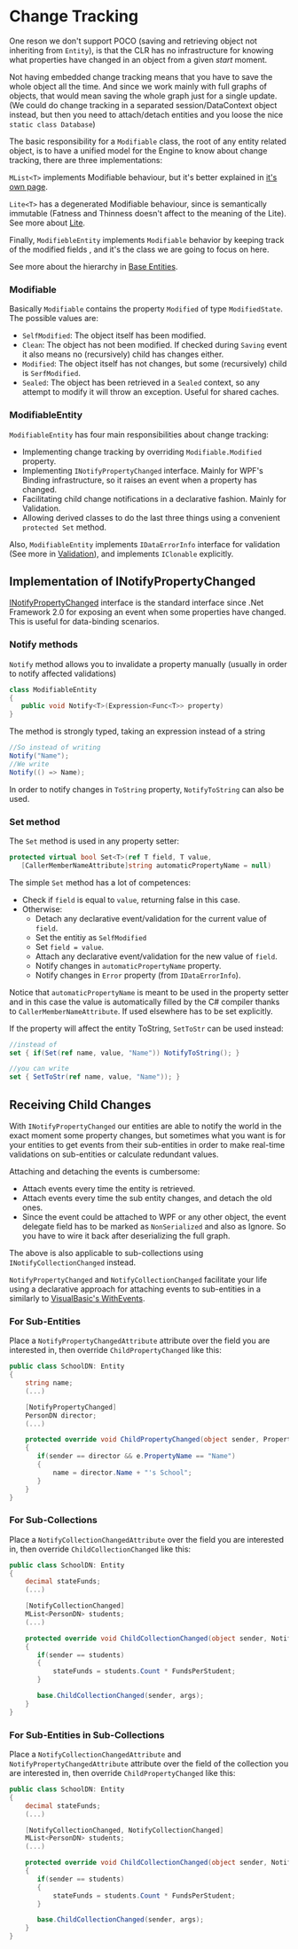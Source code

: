 # Change Tracking

One reson we don't support POCO (saving and retrieving object not inheriting from `Entity`), is that the CLR has no infrastructure for knowing what properties have changed in an object from a given *start* moment. 

Not having embedded change tracking means that you have to save the whole object all the time. And since we work mainly with full graphs of objects, that would mean saving the whole graph just for a single update. (We could do change tracking in a separated session/DataContext object instead, but then you need to attach/detach entities and you loose the nice `static class Database`)

The basic responsibility for a `Modifiable` class, the root of any entity related object, is to have a unified model for the Engine to know about change tracking, there are three implementations: 

`MList<T>` implements Modifiable behaviour, but it's better explained in [it's own page](MList.md). 

`Lite<T>` has a degenerated Modifiable behaviour, since is semantically immutable (Fatness and Thinness doesn't affect to the meaning of the Lite). See more about [Lite](Lite.md).

Finally, `ModifiebleEntity` implements `Modifiable` behavior by keeping track of the modified fields , and it's the class we are going to focus on here. 

See more about the hierarchy in [Base Entities](BaseEntities.md). 

### Modifiable 

Basically `Modifiable` contains the property `Modified` of type `ModifiedState`. The possible values are: 

* `SelfModified`: The object itself has been modified.
* `Clean`: The object has not been modified. If checked during `Saving` event it also means no (recursively) child has changes either.
* `Modified`: The object itself has not changes, but some (recursively) child is `SerfModified`. 
* `Sealed`: The object has been retrieved in a `Sealed` context, so any attempt to modify it will throw an exception. Useful for shared caches. 


### ModifiableEntity 

`ModifiableEntity` has four main responsibilities about change tracking: 

* Implementing change tracking by overriding `Modifiable.Modified` property.
* Implementing `INotifyPropertyChanged` interface. Mainly for WPF's Binding infrastructure, so it raises an event when a property has changed.
* Facilitating child change notifications in a declarative fashion. Mainly for Validation.
* Allowing derived classes to do the last three things using a convenient `protected Set` method.

Also, `ModifiableEntity` implements `IDataErrorInfo` interface for validation (See more in [Validation](Validation.md)), and implements `IClonable` explicitly. 


## Implementation of INotifyPropertyChanged

[INotifyPropertyChanged](http://msdn.microsoft.com/en-us/library/system.componentmodel.inotifypropertychanged.aspx) interface is the standard interface since .Net Framework 2.0 for exposing an event when some properties have changed. This is useful for data-binding scenarios. 

### Notify methods

`Notify` method allows you to invalidate a property manually (usually in order to notify affected validations) 

```C#
class ModifiableEntity
{
   public void Notify<T>(Expression<Func<T>> property)
}
```

The method is strongly typed, taking an expression instead of a string

```C#
//So instead of writing
Notify("Name");
//We write
Notify(() => Name);
```

In order to notify changes in `ToString` property, `NotifyToString` can also be used. 

### Set method

The `Set` method is used in any property setter: 

```C#
protected virtual bool Set<T>(ref T field, T value, 
   [CallerMemberNameAttribute]string automaticPropertyName = null)
```

The simple `Set` method has a lot of competences: 

* Check if `field` is equal to `value`, returning false in this case.
* Otherwise:  
  * Detach any declarative event/validation for the current value of `field`. 
  * Set the entitiy as `SelfModified`
  * Set `field = value`.
  * Attach any declarative event/validation for the new value of `field`. 
  * Notify changes in `automaticPropertyName` property. 
  * Notify changes in `Error` property (from `IDataErrorInfo`). 

Notice that `automaticPropertyName` is meant to be used in the property setter and in this case the value is automatically filled by the C# compiler thanks to `CallerMemberNameAttribute`. If used elsewhere has to be set explicitly. 

If the property will affect the entity ToString, `SetToStr` can be used instead:

```C#
//instead of
set { if(Set(ref name, value, "Name")) NotifyToString(); }

//you can write
set { SetToStr(ref name, value, "Name")); }
``` 

## Receiving Child Changes

With `INotifyPropertyChanged` our entities are able to notify the world in the exact moment some property changes, but sometimes what you want is for your entities to get events from their sub-entities in order to make real-time validations on sub-entities or calculate redundant values. 

Attaching and detaching the events is cumbersome:
* Attach events every time the entity is retrieved.
* Attach events every time the sub entity changes, and detach the old ones.
* Since the event could be attached to WPF or any other object, the event delegate field has to be marked as `NonSerialized` and also as Ignore. So you have to wire it back after deserializing the full graph.

The above is also applicable to sub-collections using `INotifyCollectionChanged` instead. 

`NotifyPropertyChanged` and `NotifyCollectionChanged` facilitate your life using a declarative approach for attaching events to sub-entities in a similarly to [VisualBasic's WithEvents](http://msdn.microsoft.com/en-us/library/stf7ebaz.aspx). 

### For Sub-Entities

Place a `NotifyPropertyChangedAttribute` attribute over the field you are interested in, then override `ChildPropertyChanged` like this: 

```C#
public class SchoolDN: Entity
{
    string name; 
    (...)

    [NotifyPropertyChanged]
    PersonDN director; 
    (...)

    protected override void ChildPropertyChanged(object sender, PropertyChangedEventArgs e)
    {
       if(sender == director && e.PropertyName == "Name")
       {
           name = director.Name + "'s School";
       }
    }
}
```

### For Sub-Collections

Place a `NotifyCollectionChangedAttribute` over the field you are interested in, then override `ChildCollectionChanged` like this: 

```C#
public class SchoolDN: Entity
{
    decimal stateFunds; 
    (...)

    [NotifyCollectionChanged]
    MList<PersonDN> students; 
    (...)

    protected override void ChildCollectionChanged(object sender, NotifyCollectionChangedEventArgs args)
    {
       if(sender == students)
       {
           stateFunds = students.Count * FundsPerStudent; 
       }

       base.ChildCollectionChanged(sender, args);
    }
}
```

### For Sub-Entities in Sub-Collections

Place a `NotifyCollectionChangedAttribute` and `NotifyPropertyChangedAttribute` attribute over the field of the collection you are interested in, then override `ChildPropertyChanged` like this: 

```C#
public class SchoolDN: Entity
{
    decimal stateFunds; 
    (...)

    [NotifyCollectionChanged, NotifyCollectionChanged]
    MList<PersonDN> students; 
    (...)

    protected override void ChildCollectionChanged(object sender, NotifyCollectionChangedEventArgs args)
    {
       if(sender == students)
       {
           stateFunds = students.Count * FundsPerStudent; 
       }

       base.ChildCollectionChanged(sender, args);
    }
}
```



